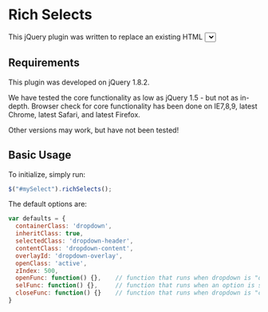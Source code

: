 Rich Selects
==================================================

This jQuery plugin was written to replace an existing HTML <select> input box with a series of elements that allows for easily creating rich and beautiful styles.


Requirements
--------------------------------------
This plugin was developed on jQuery 1.8.2.

We have tested the core functionality as low as jQuery 1.5 - but not as in-depth. Browser check for core functionality has been done on IE7,8,9, latest Chrome, latest Safari, and latest Firefox.

Other versions may work, but have not been tested!


Basic Usage
--------------------------------------
To initialize, simply run:
```js
$("#mySelect").richSelects();
```

The default options are:
```js
var defaults = {
  containerClass: 'dropdown',
  inheritClass: true,
  selectedClass: 'dropdown-header',
  contentClass: 'dropdown-content',
  overlayId: 'dropdown-overlay',
  openClass: 'active',
  zIndex: 500,
  openFunc: function() {},    // function that runs when dropdown is "opened"
  selFunc: function() {},     // function that runs when an option is selected
  closeFunc: function() {}    // function that runs when dropdown is "closed" (runs after "selected")
}
```
